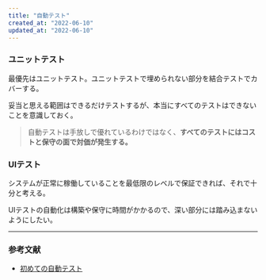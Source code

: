 ```yaml
---
title: "自動テスト"
created_at: "2022-06-10"
updated_at: "2022-06-10"
---
```


### ユニットテスト

最優先はユニットテスト。ユニットテストで埋められない部分を結合テストでカバーする。

妥当と思える範囲はできるだけテストするが、本当にすべてのテストはできないことを意識しておく。

> 自動テストは手放しで優れているわけではなく、**すべてのテストにはコストと保守の面で対価が発生する。**

### UIテスト

システムが正常に稼働していることを最低限のレベルで保証できれば、それで十分と考える。

UIテストの自動化は構築や保守に時間がかかるので、深い部分には踏み込まないようにしたい。

-----

### 参考文献

- [初めての自動テスト](https://www.oreilly.co.jp/books/9784873118161/)